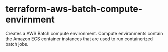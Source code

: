 
# terraform-aws-batch-compute-envirnment

Creates a AWS Batch compute environment. Compute environments contain the Amazon ECS container instances that are used to run containerized batch jobs.
